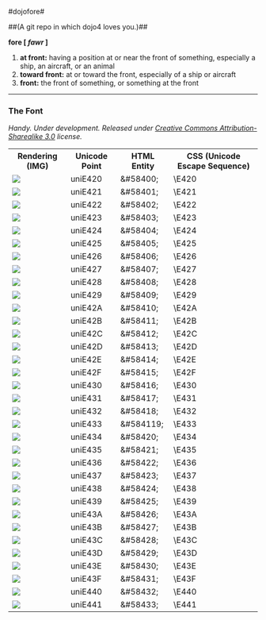 #dojofore#

##(A git repo in which dojo4 loves you.)##

**fore [ _fawr_ ]**

1. **at front:** having a position at or near the front of something, especially a ship, an aircraft, or an animal
1. **toward front:** at or toward the front, especially of a ship or aircraft
1. **front:** the front of something, or something at the front
                        
***

### The Font ###

_Handy. Under development. Released under [Creative Commons Attribution-Sharealike 3.0](http://creativecommons.org/licenses/by-sa/3.0/) license._

<table>
  <tr>
    <th>Rendering (IMG)</th>
    <th>Unicode Point</th>
    <th>HTML Entity</th>
    <th>CSS (Unicode Escape Sequence)</th>
  </tr>
  <tr>
    <td><img src="/dojo4/dojofore/raw/master/the_font/dojofore-E420.gif"</td>
    <td>uniE420</td>
    <td>&amp;#58400;</td>
    <td>\E420</td>
  </tr>
  <tr>
    <td><img src="/dojo4/dojofore/raw/master/the_font/dojofore-E421.gif"</td>
    <td>uniE421</td>
    <td>&amp;#58401;</td>
    <td>\E421</td>
  </tr>
  <tr>
    <td><img src="/dojo4/dojofore/raw/master/the_font/dojofore-E422.gif"</td>
    <td>uniE422</td>
    <td>&amp;#58402;</td>
    <td>\E422</td>
  </tr>
  <tr>
    <td><img src="/dojo4/dojofore/raw/master/the_font/dojofore-E423.gif"</td>
    <td>uniE423</td>
    <td>&amp;#58403;</td>
    <td>\E423</td>
  </tr>
  <tr>
    <td><img src="/dojo4/dojofore/raw/master/the_font/dojofore-E424.gif"</td>
    <td>uniE424</td>
    <td>&amp;#58404;</td>
    <td>\E424</td>
  </tr>
  <tr>
    <td><img src="/dojo4/dojofore/raw/master/the_font/dojofore-E425.gif"</td>
    <td>uniE425</td>
    <td>&amp;#58405;</td>
    <td>\E425</td>
  </tr>
  <tr>
    <td><img src="/dojo4/dojofore/raw/master/the_font/dojofore-E426.gif"</td>
    <td>uniE426</td>
    <td>&amp;#58406;</td>
    <td>\E426</td>
  </tr>
  <tr>
    <td><img src="/dojo4/dojofore/raw/master/the_font/dojofore-E427.gif"</td>
    <td>uniE427</td>
    <td>&amp;#58407;</td>
    <td>\E427</td>
  </tr>
  <tr>
    <td><img src="/dojo4/dojofore/raw/master/the_font/dojofore-E428.gif"</td>
    <td>uniE428</td>
    <td>&amp;#58408;</td>
    <td>\E428</td>
  </tr>
  <tr>
    <td><img src="/dojo4/dojofore/raw/master/the_font/dojofore-E429.gif"</td>
    <td>uniE429</td>
    <td>&amp;#58409;</td>
    <td>\E429</td>
  </tr>
  <tr>
    <td><img src="/dojo4/dojofore/raw/master/the_font/dojofore-E42A.gif"</td>
    <td>uniE42A</td>
    <td>&amp;#58410;</td>
    <td>\E42A</td>
  </tr>
  <tr>
    <td><img src="/dojo4/dojofore/raw/master/the_font/dojofore-E42B.gif"</td>
    <td>uniE42B</td>
    <td>&amp;#58411;</td>
    <td>\E42B</td>
  </tr>
  <tr>
    <td><img src="/dojo4/dojofore/raw/master/the_font/dojofore-E42C.gif"</td>
    <td>uniE42C</td>
    <td>&amp;#58412;</td>
    <td>\E42C</td>
  </tr>
  <tr>
    <td><img src="/dojo4/dojofore/raw/master/the_font/dojofore-E42D.gif"</td>
    <td>uniE42D</td>
    <td>&amp;#58413;</td>
    <td>\E42D</td>
  </tr>
  <tr>
    <td><img src="/dojo4/dojofore/raw/master/the_font/dojofore-E42E.gif"</td>
    <td>uniE42E</td>
    <td>&amp;#58414;</td>
    <td>\E42E</td>
  </tr>
  <tr>
    <td><img src="/dojo4/dojofore/raw/master/the_font/dojofore-E42F.gif"</td>
    <td>uniE42F</td>
    <td>&amp;#58415;</td>
    <td>\E42F</td>
  </tr>
  <tr>
    <td><img src="/dojo4/dojofore/raw/master/the_font/dojofore-E430.gif"</td>
    <td>uniE430</td>
    <td>&amp;#58416;</td>
    <td>\E430</td>
  </tr>
  <tr>
    <td><img src="/dojo4/dojofore/raw/master/the_font/dojofore-E431.gif"</td>
    <td>uniE431</td>
    <td>&amp;#58417;</td>
    <td>\E431</td>
  </tr>
  <tr>
    <td><img src="/dojo4/dojofore/raw/master/the_font/dojofore-E432.gif"</td>
    <td>uniE432</td>
    <td>&amp;#58418;</td>
    <td>\E432</td>
  </tr>
  <tr>
    <td><img src="/dojo4/dojofore/raw/master/the_font/dojofore-E433.gif"</td>
    <td>uniE433</td>
    <td>&amp;#584119;</td>
    <td>\E433</td>
  </tr>
  <tr>
    <td><img src="/dojo4/dojofore/raw/master/the_font/dojofore-E434.gif"</td>
    <td>uniE434</td>
    <td>&amp;#58420;</td>
    <td>\E434</td>
  </tr>
  <tr>
    <td><img src="/dojo4/dojofore/raw/master/the_font/dojofore-E435.gif"</td>
    <td>uniE435</td>
    <td>&amp;#58421;</td>
    <td>\E435</td>
  </tr>
  <tr>
    <td><img src="/dojo4/dojofore/raw/master/the_font/dojofore-E436.gif"</td>
    <td>uniE436</td>
    <td>&amp;#58422;</td>
    <td>\E436</td>
  </tr>
  <tr>
    <td><img src="/dojo4/dojofore/raw/master/the_font/dojofore-E437.gif"</td>
    <td>uniE437</td>
    <td>&amp;#58423;</td>
    <td>\E437</td>
  </tr>
  <tr>
    <td><img src="/dojo4/dojofore/raw/master/the_font/dojofore-E438.gif"</td>
    <td>uniE438</td>
    <td>&amp;#58424;</td>
    <td>\E438</td>
  </tr>
  <tr>
    <td><img src="/dojo4/dojofore/raw/master/the_font/dojofore-E439.gif"</td>
    <td>uniE439</td>
    <td>&amp;#58425;</td>
    <td>\E439</td>
  </tr>
  <tr>
    <td><img src="/dojo4/dojofore/raw/master/the_font/dojofore-E43A.gif"</td>
    <td>uniE43A</td>
    <td>&amp;#58426;</td>
    <td>\E43A</td>
  </tr>
  <tr>
    <td><img src="/dojo4/dojofore/raw/master/the_font/dojofore-E43B.gif"</td>
    <td>uniE43B</td>
    <td>&amp;#58427;</td>
    <td>\E43B</td>
  </tr>
  <tr>
    <td><img src="/dojo4/dojofore/raw/master/the_font/dojofore-E43C.gif"</td>
    <td>uniE43C</td>
    <td>&amp;#58428;</td>
    <td>\E43C</td>
  </tr>
  <tr>
    <td><img src="/dojo4/dojofore/raw/master/the_font/dojofore-E43D.gif"</td>
    <td>uniE43D</td>
    <td>&amp;#58429;</td>
    <td>\E43D</td>
  </tr>
  <tr>
    <td><img src="/dojo4/dojofore/raw/master/the_font/dojofore-E43E.gif"</td>
    <td>uniE43E</td>
    <td>&amp;#58430;</td>
    <td>\E43E</td>
  </tr>
  <tr>
    <td><img src="/dojo4/dojofore/raw/master/the_font/dojofore-E43F.gif"</td>
    <td>uniE43F</td>
    <td>&amp;#58431;</td>
    <td>\E43F</td>
  </tr>
  <tr>
    <td><img src="/dojo4/dojofore/raw/master/the_font/dojofore-E440.gif"</td>
    <td>uniE440</td>
    <td>&amp;#58432;</td>
    <td>\E440</td>
  </tr>
  <tr>
    <td><img src="/dojo4/dojofore/raw/master/the_font/dojofore-E441.gif"</td>
    <td>uniE441</td>
    <td>&amp;#58433;</td>
    <td>\E441</td>
  </tr>
</table>
          
